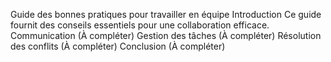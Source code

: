 Guide des bonnes pratiques pour travailler en équipe
Introduction
Ce guide fournit des conseils essentiels pour une collaboration efficace.
Communication
(À compléter)
Gestion des tâches
(À compléter)
Résolution des conflits
(À compléter)
Conclusion
(À compléter)

